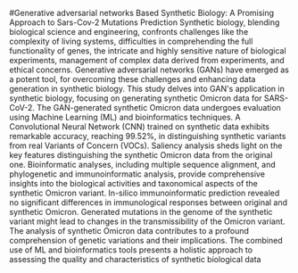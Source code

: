 #Generative adversarial networks Based Synthetic Biology: A Promising Approach to Sars-Cov-2 Mutations Prediction
Synthetic biology, blending biological science and engineering, confronts challenges like the complexity of living systems, difficulties in comprehending the full functionality of genes, the intricate and highly sensitive nature of biological experiments, management of complex data derived from experiments, and ethical concerns. Generative adversarial networks (GANs) have emerged as a potent tool, for overcoming these challenges and enhancing data generation in synthetic biology. This study delves into GAN's application in synthetic biology, focusing on generating synthetic Omicron data for SARS-CoV-2. The GAN-generated synthetic Omicron data undergoes evaluation using Machine Learning (ML) and bioinformatics techniques. A Convolutional Neural Network (CNN) trained on synthetic data exhibits remarkable accuracy, reaching 99.52%, in distinguishing synthetic variants from real Variants of Concern (VOCs). Saliency analysis sheds light on the key features distinguishing the synthetic Omicron data from the original one. Bioinformatic analyses, including multiple sequence alignment, and phylogenetic and immunoinformatic analysis, provide comprehensive insights into the biological activities and taxonomical aspects of the synthetic Omicron variant. In-silico immunoinformatic prediction revealed no significant differences in immunological responses between original and synthetic Omicron. Generated mutations in the genome of the synthetic variant might lead to changes in the transmissibility of the Omicron variant.  The analysis of synthetic Omicron data contributes to a profound comprehension of genetic variations and their implications. The combined use of ML and bioinformatics tools presents a holistic approach to assessing the quality and characteristics of synthetic biological data
